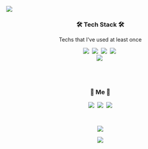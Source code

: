 <p>
    <img src="https://capsule-render.vercel.app/api?type=slice&color=auto&fontColor=black&height=300&section=header&text=Myounghee%20Jo&fontSize=85&animation=twinkling" />
</p>



<h3 align="center">🛠 Tech Stack 🛠</h3>

<p align="center"> Techs that I've used at least once </p>

<p align="center">
  <img src="https://img.shields.io/badge/Python-3766AB?style=flat-square&logo=Python&logoColor=white"/></a>&nbsp 
  <img src="https://img.shields.io/badge/C-A8B9CC?style=flat-square&logo=C&logoColor=white"/></a>&nbsp 
  <img src="https://img.shields.io/badge/Javascript-ffb13b?style=flat-square&logo=javascript&logoColor=white"/></a>&nbsp 
  <img src="https://img.shields.io/badge/css-1572B6?style=flat-square&logo=css3&logoColor=white"/></a>&nbsp 
  <br>
  <!--<img src="https://img.shields.io/badge/SpringBoot-6DB33F?style=flat-square&logo=Spring&logoColor=white"/></a>&nbsp -->
  <img src="https://img.shields.io/badge/Django-092E20?style=flat-square&logo=Django&logoColor=white"/></a>&nbsp 
  <!--<img src="https://img.shields.io/badge/Mysql-E6B91E?style=flat-square&logo=MySql&logoColor=white"/></a>&nbsp -->
  <!--<img src="https://img.shields.io/badge/HyperledgerFabric-DB3552?style=flat-square&logo=Hulu&logoColor=white"/></a>&nbsp -->
  <!--<img src="https://img.shields.io/badge/aws-333664?style=flat-square&logo=amazon-aws&logoColor=white"/></a>&nbsp -->
  <!--<img src="https://img.shields.io/badge/elasticsearch-005571?style=flat-square&logo=elasticsearch&logoColor=white"/></a>&nbsp -->
</p>
<br><br>

<h3 align="center"> 🍒 Me 🍒 </h3>
<p align="center">
    <!--
  <a href="https://jo-myounghee.github.io/"><img src="https://img.shields.io/badge/Tech%20Blog-11B48A?style=flat-square&logo=Vimeo&logoColor=white&link=https://jo-myounghee.github.io/"/></a>&nbsp
-->
  <a href=""><img src="https://img.shields.io/badge/Tech%20Blog-11B48A?style=flat-square&logo=Vimeo&logoColor=white&link=https://jo-myounghee.github.io/"/></a>&nbsp
  <a href="https://www.instagram.com/myoung__xd/"><img src="https://img.shields.io/badge/Instagram-E4405F?style=flat-square&logo=Instagram&logoColor=white&link=https://www.instagram.com/myoung__xd/"/></a>&nbsp
  <a href="mailto:jomyounghee32@gmail.com"><img src="https://img.shields.io/badge/Gmail-d14836?style=flat-square&logo=Gmail&logoColor=white&link=jomyounghee32@gmail.com"/></a>
</p>

<br>

<p align="center">
    <a href="https://hits.seeyoufarm.com"><img src="https://hits.seeyoufarm.com/api/count/incr/badge.svg?url=https://github.com/Jo-Myounghee/hit-counter&count_bg=%23FFB100&title_bg=%23555555&icon=&icon_color=%23E7E7E7&title=hits&edge_flat=false"/></a>
</p>

<p align="center">
    <img src="https://github-readme-stats.vercel.app/api?username=Jo-Myounghee&show_icons=true&theme=flag-india&count_private=true"/></a>
</p>


